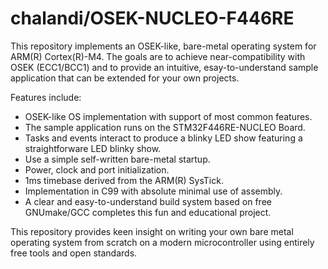 chalandi/OSEK-NUCLEO-F446RE
==================

This repository implements an OSEK-like, bare-metal operating system for ARM(R) Cortex(R)-M4. The goals are to achieve near-compatibility with OSEK (ECC1/BCC1) and to provide an intuitive, esay-to-understand sample application that can be extended for your own projects.

Features include:

  - OSEK-like OS implementation with support of most common features.
  - The sample application runs on the STM32F446RE-NUCLEO Board.
  - Tasks and events interact to produce a blinky LED show featuring a straightforware LED blinky show.
  - Use a simple self-written bare-metal startup.
  - Power, clock and port initialization.
  - 1ms timebase derived from the ARM(R) SysTick.
  - Implementation in C99 with absolute minimal use of assembly.
  - A clear and easy-to-understand build system based on free GNUmake/GCC completes this fun and educational project.

This repository provides keen insight on writing your own bare metal operating system from scratch on a modern microcontroller using entirely free tools and open standards.

